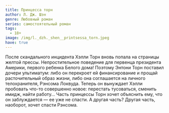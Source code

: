 ```yaml
---
title: Принцесса торн
author: Л. Дж. Шэн
genre: Любовный роман
series: самостоятельный роман
tags:
  - 18+
image: /img/l._dzh._shen__printsessa_torn.jpeg
have: true
---
```

После скандального инцидента Хэлли Торн вновь попала на страницы желтой прессы. Непростительное поведение для первенца президента Америки, первого ребенка Белого дома! Поэтому Энтони Торн поставил дочери ультиматум: либо он перекроет ей финансирование и прощай расточительный образ жизни, либо она соглашается на личного телохранителя, Рэнсома Локвуда. Теперь он вынуждает Хэлли пробовать что-то совершенно новое: перестать тусоваться, сменить имидж, найти работу… Часть принцессы Торн хочет объяснить ему, что он заблуждается — ее уже не спасти. А другая часть? Другая часть, наоборот, хочет спасти Рэнсома.